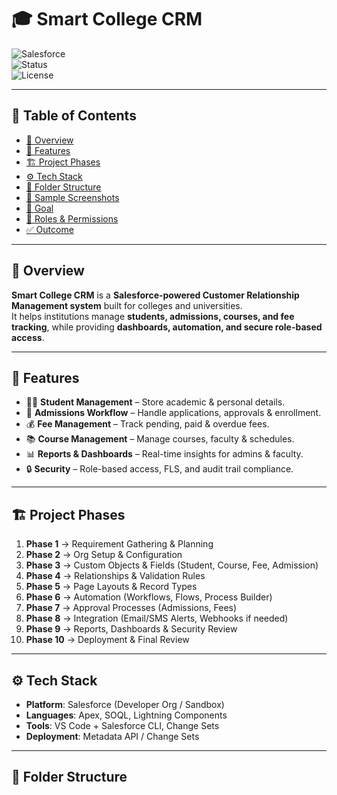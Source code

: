# 🎓 Smart College CRM  

![Salesforce](https://img.shields.io/badge/Salesforce-CRM-blue?logo=salesforce&logoColor=white)  
![Status](https://img.shields.io/badge/Status-In%20Progress-green)  
![License](https://img.shields.io/badge/License-MIT-orange)  

---

## 📑 Table of Contents  
- [📌 Overview](#-overview)  
- [🚀 Features](#-features)  
- [🏗️ Project Phases](#-project-phases)  
- [⚙️ Tech Stack](#️-tech-stack)  
- [📂 Folder Structure](#-folder-structure)  
- [📸 Sample Screenshots](#-sample-screenshots)  
- [🎯 Goal](#-goal)  
- [👤 Roles & Permissions](#-roles--permissions)  
- [✅ Outcome](#-outcome)  

---

## 📌 Overview  
**Smart College CRM** is a **Salesforce-powered Customer Relationship Management system** built for colleges and universities.  
It helps institutions manage **students, admissions, courses, and fee tracking**, while providing **dashboards, automation, and secure role-based access**.  

---

## 🚀 Features  
- 👨‍🎓 **Student Management** – Store academic & personal details.  
- 📝 **Admissions Workflow** – Handle applications, approvals & enrollment.  
- 💰 **Fee Management** – Track pending, paid & overdue fees.  
- 📚 **Course Management** – Manage courses, faculty & schedules.  
- 📊 **Reports & Dashboards** – Real-time insights for admins & faculty.  
- 🔒 **Security** – Role-based access, FLS, and audit trail compliance.  

---

## 🏗️ Project Phases  
1. **Phase 1** → Requirement Gathering & Planning  
2. **Phase 2** → Org Setup & Configuration  
3. **Phase 3** → Custom Objects & Fields (Student, Course, Fee, Admission)  
4. **Phase 4** → Relationships & Validation Rules  
5. **Phase 5** → Page Layouts & Record Types  
6. **Phase 6** → Automation (Workflows, Flows, Process Builder)  
7. **Phase 7** → Approval Processes (Admissions, Fees)  
8. **Phase 8** → Integration (Email/SMS Alerts, Webhooks if needed)  
9. **Phase 9** → Reports, Dashboards & Security Review  
10. **Phase 10** → Deployment & Final Review  

---

## ⚙️ Tech Stack  
- **Platform**: Salesforce (Developer Org / Sandbox)  
- **Languages**: Apex, SOQL, Lightning Components  
- **Tools**: VS Code + Salesforce CLI, Change Sets  
- **Deployment**: Metadata API / Change Sets  

---

## 📂 Folder Structure  
